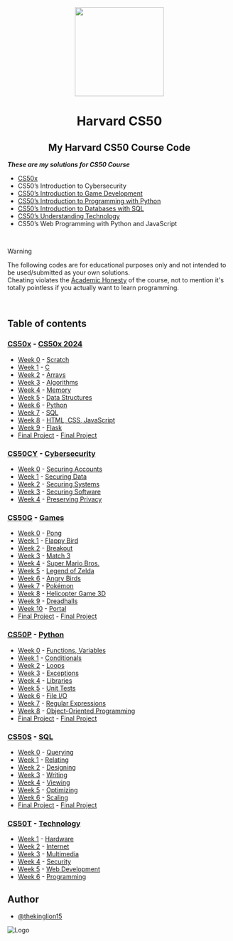<div align=center>
  <a href="https://cs50.harvard.edu/x/2024/">
    <img src="https://upload.wikimedia.org/wikipedia/commons/thumb/c/cc/Harvard_University_coat_of_arms.svg/800px-Harvard_University_coat_of_arms.svg.png" height=200>
  </a>
  <h1>Harvard CS50</h1>
</div>

<div align=center>
  <h2>My Harvard CS50 Course Code</h2>
</div>

***These are my solutions for CS50 Course***
- [CS50x](https://cs50.harvard.edu/certificates/be68ffed-db25-4479-8dbc-51119ba581db.pdf?size=letter)
- CS50’s Introduction to Cybersecurity
- [CS50’s Introduction to Game Development](https://certificates.cs50.io/88b7864e-92a6-457c-9632-48b423900788.pdf?size=letter)
- [CS50’s Introduction to Programming with Python](https://certificates.cs50.io/3178e71a-0177-4289-8e0f-e1e942998be5.pdf?size=letter)
- [CS50’s Introduction to Databases with SQL](https://certificates.cs50.io/97b1e601-0d27-47f9-83d5-299675c58448.pdf?size=letter)
- [CS50’s Understanding Technology](https://certificates.cs50.io/96ed1488-da87-4923-a6d5-00dbf6200e60.pdf?size=letter)
- CS50’s Web Programming with Python and JavaScript
<br/>

<!-- Warning -->
> [!WARNING]
> The following codes are for educational purposes only and not intended to be used/submitted as your own solutions.<br/>
> Cheating violates the [Academic Honesty](https://cs50.harvard.edu/x/2024/honesty/) of the course, not to mention it's totally pointless if you actually want to learn programming.
<br/>

<!-- Table of contents -->
## Table of contents
<!-- CS50x -->
### [CS50x](/CS50X/) - [CS50x 2024](https://cs50.harvard.edu/x/2024/)
- [Week 0](/CS50X/Week%200/) - [Scratch](https://cs50.harvard.edu/x/2024/weeks/0/)
- [Week 1](/CS50X/Week%201/) - [C](https://cs50.harvard.edu/x/2024/weeks/1/)
- [Week 2](/CS50X/Week%202/) - [Arrays](https://cs50.harvard.edu/x/2024/weeks/2/)
- [Week 3](/CS50X/Week%203/) - [Algorithms](https://cs50.harvard.edu/x/2024/weeks/3/)
- [Week 4](/CS50X/Week%204/) - [Memory](https://cs50.harvard.edu/x/2024/weeks/4/)
- [Week 5](/CS50X/Week%205/) - [Data Structures](https://cs50.harvard.edu/x/2024/weeks/5/)
- [Week 6](/CS50X/Week%206/) - [Python](https://cs50.harvard.edu/x/2024/weeks/6/)
- [Week 7](/CS50X/Week%207/) - [SQL](https://cs50.harvard.edu/x/2024/weeks/7/)
- [Week 8](/CS50X/Week%208/) - [HTML, CSS, JavaScript](https://cs50.harvard.edu/x/2024/weeks/8/)
- [Week 9](/CS50X/Week%209/) - [Flask](https://cs50.harvard.edu/x/2024/weeks/9/)
- [Final Project](/CS50X/Final%20Project/) - [Final Project](https://cs50.harvard.edu/x/2024/project/)

<!-- CS50CY - Cybersecurity -->
### [CS50CY](/CS50CY%20-%20Cybersecurity/) - [Cybersecurity](https://cs50.harvard.edu/cybersecurity/2023/)
- [Week 0](/CS50CY%20-%20Cybersecurity/Week%200/) - [Securing Accounts](https://cs50.harvard.edu/cybersecurity/2023/weeks/0/)
- [Week 1](/CS50CY%20-%20Cybersecurity/Week%201/) - [Securing Data](https://cs50.harvard.edu/cybersecurity/2023/weeks/1/)
- [Week 2](/CS50CY%20-%20Cybersecurity/Week%202/) - [Securing Systems](https://cs50.harvard.edu/cybersecurity/2023/weeks/2/)
- [Week 3](/CS50CY%20-%20Cybersecurity/Week%203/) - [Securing Software](https://cs50.harvard.edu/cybersecurity/2023/weeks/3/)
- [Week 4](/CS50CY%20-%20Cybersecurity/Week%204/) - [Preserving Privacy](https://cs50.harvard.edu/cybersecurity/2023/weeks/4/)
<!-- - [Final Project]() - [Final Project]() -->

<!-- CS50G - Games -->
### [CS50G](/CS50G%20-%20Games/) - [Games](https://cs50.harvard.edu/games/2018/)
- [Week 0](/CS50G%20-%20Games/Week%200/) - [Pong](https://cs50.harvard.edu/games/2018/weeks/0/)
- [Week 1](/CS50G%20-%20Games/Week%201/) - [Flappy Bird](https://cs50.harvard.edu/games/2018/weeks/1/)
- [Week 2](/CS50G%20-%20Games/Week%202/) - [Breakout](https://cs50.harvard.edu/games/2018/weeks/2/)
- [Week 3](/CS50G%20-%20Games/Week%203/) - [Match 3](https://cs50.harvard.edu/games/2018/weeks/3/)
- [Week 4](/CS50G%20-%20Games/Week%204/) - [Super Mario Bros.](https://cs50.harvard.edu/games/2018/weeks/4/)
- [Week 5](/CS50G%20-%20Games/Week%205/) - [Legend of Zelda](https://cs50.harvard.edu/games/2018/weeks/5/)
- [Week 6](/CS50G%20-%20Games/Week%206/) - [Angry Birds](https://cs50.harvard.edu/games/2018/weeks/6/)
- [Week 7](/CS50G%20-%20Games/Week%207/) - [Pokémon](https://cs50.harvard.edu/games/2018/weeks/7/)
- [Week 8](/CS50G%20-%20Games/Week%208/) - [Helicopter Game 3D](https://cs50.harvard.edu/games/2018/weeks/8/)
- [Week 9](/CS50G%20-%20Games/Week%209/) - [Dreadhalls](https://cs50.harvard.edu/games/2018/weeks/9/)
- [Week 10](/CS50G%20-%20Games/Week%2010/) - [Portal](https://cs50.harvard.edu/games/2018/weeks/10/)
- [Final Project](/CS50G%20-%20Games/Final%20Project/) - [Final Project](https://cs50.harvard.edu/games/2018/final/)

<!-- CS50P - Python -->
### [CS50P](/CS50P%20-%20Python/) - [Python](https://cs50.harvard.edu/python/2022/)
- [Week 0](/CS50P%20-%20Python/Week%200/) - [Functions, Variables](https://cs50.harvard.edu/python/2022/weeks/0/)
- [Week 1](/CS50P%20-%20Python/Week%201/) - [Conditionals](https://cs50.harvard.edu/python/2022/weeks/1/)
- [Week 2](/CS50P%20-%20Python/Week%202/) - [Loops](https://cs50.harvard.edu/python/2022/weeks/2/)
- [Week 3](/CS50P%20-%20Python/Week%203/) - [Exceptions](https://cs50.harvard.edu/python/2022/weeks/3/)
- [Week 4](/CS50P%20-%20Python/Week%204/) - [Libraries](https://cs50.harvard.edu/python/2022/weeks/4/)
- [Week 5](/CS50P%20-%20Python/Week%205/) - [Unit Tests](https://cs50.harvard.edu/python/2022/weeks/5/)
- [Week 6](/CS50P%20-%20Python/Week%206/) - [File I/O](https://cs50.harvard.edu/python/2022/weeks/6/)
- [Week 7](/CS50P%20-%20Python/Week%207/) - [Regular Expressions](https://cs50.harvard.edu/python/2022/weeks/7/)
- [Week 8](/CS50P%20-%20Python/Week%208/) - [Object-Oriented Programming](https://cs50.harvard.edu/python/2022/weeks/8/)
- [Final Project](/CS50P%20-%20Python/Final%20Project/) - [Final Project](https://cs50.harvard.edu/python/2022/project/)

<!-- CS50S - SQL -->
### [CS50S](/CS50S%20-%20SQL/) - [SQL](https://cs50.harvard.edu/sql/2024/)
- [Week 0](/CS50S%20-%20SQL/Week%200/) - [Querying](https://cs50.harvard.edu/sql/2024/weeks/0/)
- [Week 1](/CS50S%20-%20SQL/Week%201/) - [Relating](https://cs50.harvard.edu/sql/2024/weeks/1/)
- [Week 2](/CS50S%20-%20SQL/Week%202/) - [Designing](https://cs50.harvard.edu/sql/2024/weeks/2/)
- [Week 3](/CS50S%20-%20SQL/Week%203/) - [Writing](https://cs50.harvard.edu/sql/2024/weeks/3/)
- [Week 4](/CS50S%20-%20SQL/Week%204/) - [Viewing](https://cs50.harvard.edu/sql/2024/weeks/4/)
- [Week 5](/CS50S%20-%20SQL/Week%205/) - [Optimizing](https://cs50.harvard.edu/sql/2024/weeks/5/)
- [Week 6](/CS50S%20-%20SQL/Week%206/) - [Scaling](https://cs50.harvard.edu/sql/2024/weeks/6/)
- [Final Project](/CS50S%20-%20SQL/Final%20Project/project/) - [Final Project](https://cs50.harvard.edu/sql/2024/project/)

<!-- CS50T - Technology -->
### [CS50T](/CS50T%20-%20Technology/) - [Technology](https://cs50.harvard.edu/technology/2017/)
- [Week 1](/CS50T%20-%20Technology/Week%201/) - [Hardware](https://cs50.harvard.edu/technology/2017/weeks/1/)
- [Week 2](/CS50T%20-%20Technology/Week%202/) - [Internet](https://cs50.harvard.edu/technology/2017/weeks/2/)
- [Week 3](/CS50T%20-%20Technology/Week%203/) - [Multimedia](https://cs50.harvard.edu/technology/2017/weeks/3/)
- [Week 4](/CS50T%20-%20Technology/Week%204/) - [Security](https://cs50.harvard.edu/technology/2017/weeks/4/)
- [Week 5](/CS50T%20-%20Technology/Week%205/) - [Web Development](https://cs50.harvard.edu/technology/2017/weeks/5/)
- [Week 6](/CS50T%20-%20Technology/Week%206/) - [Programming](https://cs50.harvard.edu/technology/2017/weeks/6/)

<!-- Author -->
## Author
- [@thekinglion15](https://github.com/thekinglion15)

<!-- Logo -->
![Logo](https://github.com/thekinglion15/Harvard_CS50/assets/95191722/edf29df6-c02d-4b06-8a64-57f0904e5be6)
